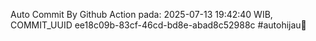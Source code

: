 Auto Commit By Github Action pada: 2025-07-13 19:42:40 WIB, COMMIT_UUID ee18c09b-83cf-46cd-bd8e-abad8c52988c #autohijau🗿
